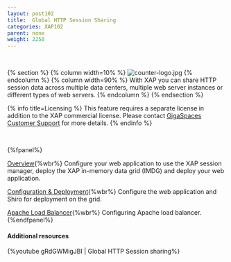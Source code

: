 ```yaml
---
layout: post102
title:  Global HTTP Session Sharing
categories: XAP102
parent: none
weight: 2250
---
```


<br>

{% section %}
{% column width=10% %}
![counter-logo.jpg](/attachment_files/subject/httpsession.png)
{% endcolumn %}
{% column width=90% %}
With XAP you can share HTTP session data across multiple data centers, multiple web server instances or different types of web servers.
{% endcolumn %}
{% endsection %}

{% info title=Licensing %}
This feature requires a separate license in addition to the XAP commercial license. Please contact [GigaSpaces Customer Support](http://www.gigaspaces.com/content/customer-support-services) for more details.
{% endinfo %}


<br>

{%fpanel%}

[Overview](./global-http-session-sharing.html){%wbr%}
Configure your web application to use the XAP session manager, deploy the XAP in-memory data grid (IMDG) and deploy your web application.

[Configuration & Deployment](./global-http-session-sharing-configuration.html){%wbr%}
Configure the web application and Shiro for deployment on the grid.

[Apache Load Balancer](./global-http-session-sharing-load-balancer.html){%wbr%}
Configuring Apache load balancer.
{%endfpanel%}





#### Additional resources

{%youtube gRdGWMigJBI | Global HTTP Session sharing%}
